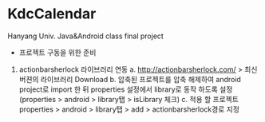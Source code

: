 KdcCalendar
===========

Hanyang Univ. Java&amp;Android class final project


 - 프로젝트 구동을 위한 준비
1. actionbarsherlock 라이브러리 연동 
  a. http://actionbarsherlock.com/ > 최신 버젼의 라이브러리 Download 
  b. 압축된 프로젝트를 압축 해제하여 android project로 import 한 뒤 properties 설정에서 library로 동작 하도록 설정 (properties > android > library탭 > isLibrary 체크) 
  c. 적용 할 프로젝트 properties >  android > library탭 > add > actionbarsherlock경로 지정